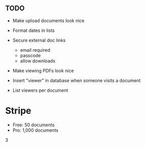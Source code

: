 ## TODO

- Make upload documents look nice
- Format dates in lists
- Secure external doc links

  - email required
  - passcode
  - allow downloads

- Make viewing PDFs look nice
- Insert "viewer" in database when someone visits a document
- List viewers per document

# Stripe

- Free: 50 documents
- Pro: 1,000 documents

3 
